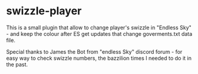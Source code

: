 # swizzle-player
This is a small plugin that allow to change player's swizzle in "Endless Sky" - and keep the colour after ES get updates that change goverments.txt data file.

Special thanks to James the Bot from "endless Sky" discord forum - for easy way to check swizzle numbers, the bazzilion times I needed to do it in the past.
